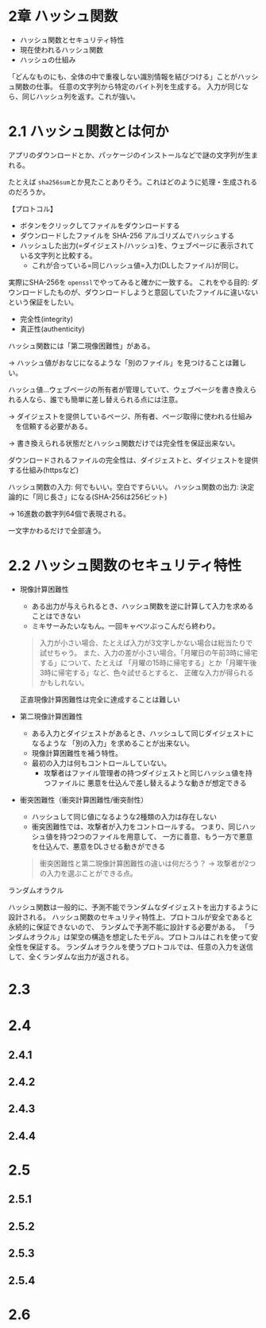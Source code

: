 <!--title: chp02 -->
# 2章 ハッシュ関数
- ハッシュ関数とセキュリティ特性
- 現在使われるハッシュ関数
- ハッシュの仕組み

「どんなものにも、全体の中で重複しない識別情報を結びつける」ことがハッシュ関数の仕事。
任意の文字列から特定のバイト列を生成する。
入力が同じなら、同じハッシュ列を返す。これが強い。

# 2.1 ハッシュ関数とは何か

アプリのダウンロードとか、パッケージのインストールなどで謎の文字列が生まれる。

たとえば `sha256sum`とか見たことありそう。これはどのように処理・生成されるのだろうか。

【プロトコル】

- ボタンをクリックしてファイルをダウンロードする
- ダウンロードしたファイルを SHA-256 アルゴリズムでハッシュする
- ハッシュした出力(=ダイジェスト/ハッシュ)を、ウェブページに表示されている文字列と比較する。
    - これが合っている=同じハッシュ値=入力(DLしたファイル)が同じ。

実際にSHA-256を `openssl`でやってみると確かに一致する。
これをやる目的: ダウンロードしたものが、ダウンロードしようと意図していたファイルに違いないという保証をしたい。

- 完全性(integrity)
- 真正性(authenticity)

ハッシュ関数には「第二現像困難性」がある。

→ ハッシュ値がおなじになるような「別のファイル」を見つけることは難しい。

ハッシュ値…ウェブページの所有者が管理していて、ウェブページを書き換えられる人なら、誰でも簡単に差し替えられる点には注意。

→ ダイジェストを提供しているページ、所有者、ページ取得に使われる仕組み
　を信頼する必要がある。

→ 書き換えられる状態だとハッシュ関数だけでは完全性を保証出来ない。

ダウンロードされるファイルの完全性は、ダイジェストと、ダイジェストを提供する仕組み(httpsなど)

ハッシュ関数の入力: 何でもいい。空白ですらいい。
ハッシュ関数の出力: 決定論的に「同じ長さ」になる(SHA-256は256ビット)

→ 16進数の数字列64個で表現される。

一文字かわるだけで全部違う。

# 2.2 ハッシュ関数のセキュリティ特性

- 現像計算困難性
    - ある出力が与えられるとき、ハッシュ関数を逆に計算して入力を求めることはできない
    - ミキサーみたいなもん。一回キャベツぶっこんだら終わり。
    
    > 入力が小さい場合、たとえば入力が3文字しかない場合は総当たりで試せちゃう。
    また、入力の差が小さい場合。「月曜日の午前3時に帰宅する」について、たとえば
    「月曜の15時に帰宅する」とか「月曜午後3時に帰宅する」など、色々試せるとすると、
    正確な入力が得られるかもしれない。
    > 
    
    正直現像計算困難性は完全に達成することは難しい
    
- 第二現像計算困難性
    - ある入力とダイジェストがあるとき、ハッシュして同じダイジェストになるような
    「別の入力」を求めることが出来ない。
    - 現像計算困難性を補う特性。
    - 最初の入力は何もコントロールしていない。
        - 攻撃者はファイル管理者の持つダイジェストと同じハッシュ値を持つファイルに
        悪意を仕込んで差し替えるような動きが想定できる
- 衝突困難性（衝突計算困難性/衝突耐性）
    - ハッシュして同じ値になるような2種類の入力は存在しない
    - 衝突困難性では、攻撃者が入力をコントロールする。
    つまり、同じハッシュ値を持つ2つのファイルを用意して、
    一方に善意、もう一方で悪意を仕込んで、悪意をDLさせる動きができる
    
    > 衝突困難性と第二現像計算困難性の違いは何だろう？
    → 攻撃者が2つの入力を選ぶことができる点。
    > 

ランダムオラクル

ハッシュ関数は一般的に、予測不能でランダムなダイジェストを出力するように設計される。
ハッシュ関数のセキュリティ特性上、プロトコルが安全であると永続的に保証できないので、
ランダムで予測不能に設計する必要がある。
「ランダムオラクル」は架空の構造を想定したモデル。プロトコルはこれを使って安全性を保証する。
ランダムオラクルを使うプロトコルでは、任意の入力を送信して、全くランダムな出力が返される。

# 2.3

# 2.4

## 2.4.1

## 2.4.2

## 2.4.3

## 2.4.4

# 2.5

## 2.5.1

## 2.5.2

## 2.5.3

## 2.5.4

# 2.6